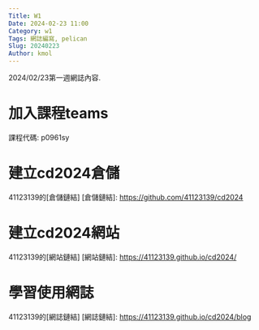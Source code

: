 ```yaml
---
Title: W1
Date: 2024-02-23 11:00
Category: w1
Tags: 網誌編寫, pelican
Slug: 20240223
Author: kmol
---
```


2024/02/23第一週網誌內容.

<!-- PELICAN_END_SUMMARY -->

# 加入課程teams
課程代碼: p0961sy
# 建立cd2024倉儲
41123139的[倉儲鏈結]
[倉儲鏈結]: https://github.com/41123139/cd2024
# 建立cd2024網站
41123139的[網站鏈結]
[網站鏈結]: https://41123139.github.io/cd2024/
# 學習使用網誌
41123139的[網誌鏈結]
[網誌鏈結]: https://41123139.github.io/cd2024/blog